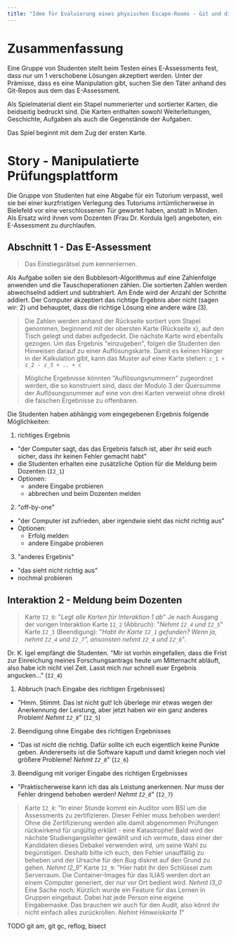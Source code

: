 ```yaml
---
title: "Idee für Evaluierung eines physischen Escape-Rooms - Git und die Hochschule"
---
```


# Zusammenfassung

Eine Gruppe von Studenten stellt beim Testen eines E-Assessments fest, dass nur um 1 verschobene Lösungen akzeptiert werden. Unter der Prämisse, dass es eine Manipulation gibt, suchen Sie den Täter anhand des Git-Repos aus dem das E-Assessment.

Als Spielmaterial dient ein Stapel nummerierter und sortierter Karten, die beidseitig bedruckt sind.
Die Karten enthalten sowohl Weiterleitungen, Geschichte, Aufgaben als auch die Gegenstände der Aufgaben.

Das Spiel beginnt mit dem Zug der ersten Karte.

# Story - Manipulatierte Prüfungsplattform

Die Gruppe von Studenten hat eine Abgabe für ein Tutorium verpasst, weil sie bei einer kurzfristigen Verlegung des Tutoriums irrtümlicherweise in Bielefeld vor eine verschlossenen Tür gewartet haben, anstatt in Minden. Als Ersatz wird ihnen vom Dozenten (Frau Dr. Kordula Igel) angeboten, ein E-Assessment zu durchlaufen.

## Abschnitt 1 - Das E-Assessment

> Das Einstiegsrätsel zum kennenlernen.

Als Aufgabe sollen sie den Bubblesort-Algorithmus auf eine Zahlenfolge anwenden und die Tauschoperationen zählen. Die sortierten Zahlen werden abwechselnd addiert und subtrahiert. Am Ende wird der Anzahl der Schritte addiert.
Der Computer akzeptiert das richtige Ergebnis aber nicht (sagen wir: 2) und behauptet, dass die richtige Lösung eine andere wäre (3).

> Die Zahlen werden anhand der Rückseite sortiert vom Stapel genommen, beginnend mit der obersten Karte (Rückseite x), auf den Tisch gelegt und dabei aufgedeckt.
> Die nächste Karte wird ebenfalls gezogen. Um das Ergebnis "einzugeben", folgen die Studenten den Hinweisen darauf zu einer Auflösungskarte.
> Damit es keinen Hänger in der Kalkulation gibt, kann das Muster auf einer Karte stehen: `z_1 + z_2 - z_3 + .. + c`

> Mögliche Ergebnisse könnten "Auflösungsnummern" zugeordnet werden, die so konstruiert sind, dass der Modulo 3 der Quersumme der Auflösungsnummer auf eine von drei Karten verweist ohne direkt die falschen Ergebnisse zu offenbaren.

Die Studenten haben abhängig vom eingegebenen Ergebnis folgende Möglichkeiten:

1. richtiges Ergebnis
  - "der Computer sagt, das das Ergebnis falsch ist, aber ihr seid euch sicher, dass ihr keinen Fehler gemacht habt"
  - die Studenten erhalten eine zusätzliche Option für die Meldung beim Dozenten (`I2_1`)
  - Optionen:
    - andere Eingabe probieren
    - abbrechen und beim Dozenten melden
2. "off-by-one"
  - "der Computer ist zufrieden, aber irgendwie sieht das nicht richtig aus"
  - Optionen:
    - Erfolg melden
    - andere Eingabe probieren
3. "anderes Ergebnis"
  - "das sieht nicht richtig aus"
  - nochmal probieren

## Interaktion 2 - Meldung beim Dozenten

> Karte `I2_0`: "*Legt alle Karten für Interaktion 1 ab*"
> Je nach Ausgang der vorigen Interaktion
> Karte `I2_2` (Abbruch): "*Nehmt `I2_4` und `I2_5`*"
> Karte `I2_3` (Beendigung): "*Habt ihr Karte `I2_1` gefunden? Wenn ja, nehmt `I2_4` und `I2_7`", ansonsten nehmt `I2_4` und `I2_6`*".

Dr. K. Igel empfängt die Studenten. "Mir ist vorhin eingefallen, dass die Frist zur Einreichung meines Forschungsantrags heute um Mitternacht abläuft, also habe ich nicht viel Zeit. Lasst mich nur schnell euer Ergebnis angucken..." (`I2_4`)

1. Abbruch (nach Eingabe des richtigen Ergebnisses)
  - "Hmm. Stimmt. Das ist nicht gut! Ich überlege mir etwas wegen der Anerkennung der Leistung, aber jetzt haben wir ein ganz anderes Problem! *Nehmt `I2_8`*" (`I2_5`)
2. Beendigung ohne Eingabe des richtigen Ergebnisses
  - "Das ist nicht die richtig. Dafür sollte ich euch eigentlich keine Punkte geben. Andererseits ist die Software kaputt und damit kriegen noch viel größere Probleme! *Nehmt `I2_8`*" (`I2_6`)
3. Beendigung mit voriger Eingabe des richtigen Ergebnisses
  - "Praktischerweise kann ich das als Leistung anerkennen. Nur muss der Fehler dringend behoben werden! *Nehmt `I2_8`*" (`I2_7`)

> Karte `I2_8`: "In einer Stunde kommt ein Auditor vom BSI um die Assessments zu zertifizieren. Dieser Fehler muss behoben werden! Ohne die Zertifizierung werden alle damit abgenommen Prüfungen rückwirkend für ungültig erklärt - eine Katastrophe! Bald wird der nächste Studiengangsleiter gewählt und ich vermute, dass einer der Kandidaten dieses Debakel verwenden wird, um seine Wahl zu begünstigen. Deshalb bitte ich euch, den Fehler unauffällig zu beheben und der Ursache für den Bug diskret auf den Grund zu gehen. *Nehmt I2_9*"
> Karte `I2_9`: "Hier habt ihr den Schlüssel zum Serverraum. Die Container-Images für das ILIAS werden dort an einem Computer generiert, der nur vor Ort bedient wird. *Nehmt I3_0* Eine Sache noch: Kürzlich wurde ein Feature für das Lernen in Gruppen eingebaut. Dabei hat jede Person eine eigene Eingabemaske. Das brauchen wir auch für den Audit, also könnt ihr nicht einfach alles zurückrollen. *Nehmt Hinweiskarte 1*"

TODO git am, git gc, reflog, bisect
